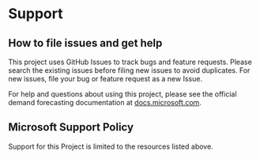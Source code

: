 # Support

## How to file issues and get help  

This project uses GitHub Issues to track bugs and feature requests. Please search the existing 
issues before filing new issues to avoid duplicates.  For new issues, file your bug or 
feature request as a new Issue.

For help and questions about using this project, please see the official demand forecasting documentation at [docs.microsoft.com](https://docs.microsoft.com/en-us/dynamics365/supply-chain/master-planning/introduction-demand-forecasting).

## Microsoft Support Policy  

Support for this Project is limited to the resources listed above.
